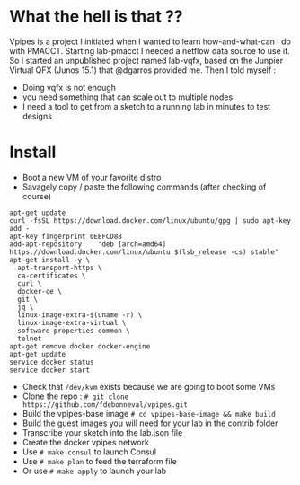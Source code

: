 # What the hell is that ??
Vpipes is a project I initiated when I wanted to learn how-and-what-can I do with PMACCT. Starting lab-pmacct I needed a netflow data source to use it. So I started an unpublished project named lab-vqfx, based on the Junpier Virtual QFX (Junos 15.1) that @dgarros provided me.
Then I told myself :
  * Doing vqfx is not enough
  * you need something that can scale out to multiple nodes
  * I need a tool to get from a sketch to a running lab in minutes to test designs

# Install
  * Boot a new VM of your favorite distro
  * Savagely copy / paste the following commands (after checking of course)
```
apt-get update
curl -fsSL https://download.docker.com/linux/ubuntu/gpg | sudo apt-key add -
apt-key fingerprint 0EBFCD88
add-apt-repository    "deb [arch=amd64] https://download.docker.com/linux/ubuntu $(lsb_release -cs) stable"
apt-get install -y \
  apt-transport-https \
  ca-certificates \
  curl \
  docker-ce \
  git \
  jq \
  linux-image-extra-$(uname -r) \
  linux-image-extra-virtual \
  software-properties-common \
  telnet
apt-get remove docker docker-engine
apt-get update
service docker status
service docker start
```
  * Check that `/dev/kvm` exists because we are going to boot some VMs
  * Clone the repo : `# git clone https://github.com/fdebonneval/vpipes.git`
  * Build the vpipes-base image `# cd vpipes-base-image && make build`
  * Build the guest images you will need for your lab in the contrib folder
  * Transcribe your sketch into the lab.json file
  * Create the docker vpipes network
  * Use `# make consul` to launch Consul
  * Use `# make plan` to feed the terraform file
  * Or use `# make apply` to launch your lab


